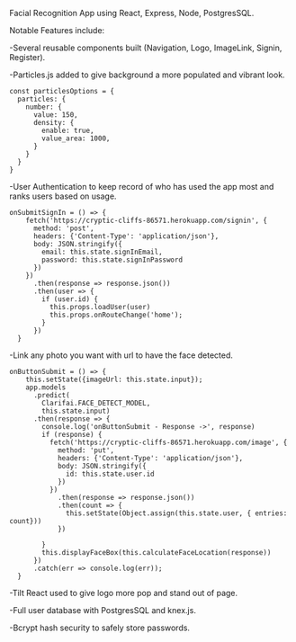 Facial Recognition App using React, Express, Node, PostgresSQL.


Notable Features include:

-Several reusable components built (Navigation, Logo, ImageLink, Signin, Register).

-Particles.js added to give background a more populated and vibrant look.

```
const particlesOptions = {
  particles: {
    number: {
      value: 150,
      density: {
        enable: true,
        value_area: 1000,
      }
    }
  }
}
```

-User Authentication to keep record of who has used the app most and ranks users based on usage.

```
onSubmitSignIn = () => {
    fetch('https://cryptic-cliffs-86571.herokuapp.com/signin', {
      method: 'post',
      headers: {'Content-Type': 'application/json'},
      body: JSON.stringify({ 
        email: this.state.signInEmail, 
        password: this.state.signInPassword
      })
    })
      .then(response => response.json())
      .then(user => {
        if (user.id) {
          this.props.loadUser(user)
          this.props.onRouteChange('home');
        }
      })
  }
 ```

-Link any photo you want with url to have the face detected.

```
onButtonSubmit = () => {
    this.setState({imageUrl: this.state.input});
    app.models
      .predict(
        Clarifai.FACE_DETECT_MODEL,
        this.state.input)
      .then(response => {
        console.log('onButtonSubmit - Response ->', response)
        if (response) {
          fetch('https://cryptic-cliffs-86571.herokuapp.com/image', {
            method: 'put',
            headers: {'Content-Type': 'application/json'},
            body: JSON.stringify({
              id: this.state.user.id
            })
          })
            .then(response => response.json())
            .then(count => {
              this.setState(Object.assign(this.state.user, { entries: count}))
            })

        }
        this.displayFaceBox(this.calculateFaceLocation(response))
      })
      .catch(err => console.log(err));
  }
  ```

-Tilt React used to give logo more pop and stand out of page.

-Full user database with PostgresSQL and knex.js.

-Bcrypt hash security to safely store passwords.


